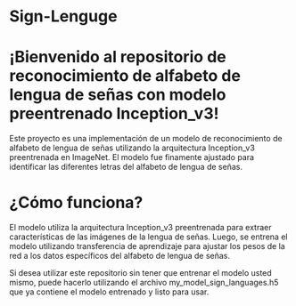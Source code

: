 # Sign-Lenguge

# ¡Bienvenido al repositorio de reconocimiento de alfabeto de lengua de señas con modelo preentrenado Inception_v3!

Este proyecto es una implementación de un modelo de reconocimiento de alfabeto de lengua de señas utilizando la arquitectura Inception_v3 preentrenada en ImageNet. El modelo fue finamente ajustado para identificar las diferentes letras del alfabeto de lengua de señas.

# ¿Cómo funciona?
El modelo utiliza la arquitectura Inception_v3 preentrenada para extraer características de las imágenes de la lengua de señas. Luego, se entrena el modelo utilizando transferencia de aprendizaje para ajustar los pesos de la red a los datos específicos del alfabeto de lengua de señas.

Si desea utilizar este repositorio sin tener que entrenar el modelo usted mismo, puede hacerlo utilizando el archivo my_model_sign_languages.h5 que ya contiene el modelo entrenado y listo para usar.

